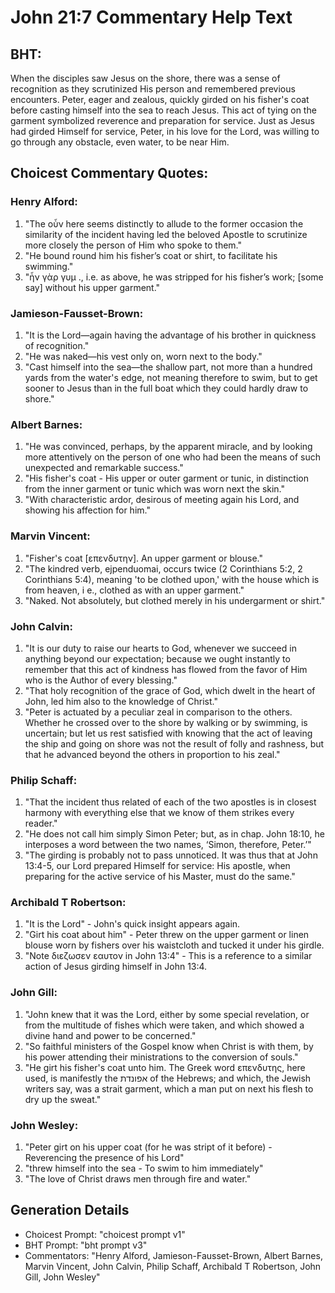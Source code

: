 # John 21:7 Commentary Help Text

## BHT:
When the disciples saw Jesus on the shore, there was a sense of recognition as they scrutinized His person and remembered previous encounters. Peter, eager and zealous, quickly girded on his fisher's coat before casting himself into the sea to reach Jesus. This act of tying on the garment symbolized reverence and preparation for service. Just as Jesus had girded Himself for service, Peter, in his love for the Lord, was willing to go through any obstacle, even water, to be near Him.

## Choicest Commentary Quotes:
### Henry Alford:
1. "The οὖν here seems distinctly to allude to the former occasion the similarity of the incident having led the beloved Apostle to scrutinize more closely the person of Him who spoke to them." 
2. "He bound round him his fisher’s coat or shirt, to facilitate his swimming."
3. "ἦν γὰρ γυμ ., i.e. as above, he was stripped for his fisher’s work; [some say] without his upper garment."

### Jamieson-Fausset-Brown:
1. "It is the Lord—again having the advantage of his brother in quickness of recognition."
2. "He was naked—his vest only on, worn next to the body."
3. "Cast himself into the sea—the shallow part, not more than a hundred yards from the water's edge, not meaning therefore to swim, but to get sooner to Jesus than in the full boat which they could hardly draw to shore."

### Albert Barnes:
1. "He was convinced, perhaps, by the apparent miracle, and by looking more attentively on the person of one who had been the means of such unexpected and remarkable success."
2. "His fisher's coat - His upper or outer garment or tunic, in distinction from the inner garment or tunic which was worn next the skin."
3. "With characteristic ardor, desirous of meeting again his Lord, and showing his affection for him."

### Marvin Vincent:
1. "Fisher's coat [επενδυτην]. An upper garment or blouse."
2. "The kindred verb, ejpenduomai, occurs twice (2 Corinthians 5:2, 2 Corinthians 5:4), meaning 'to be clothed upon,' with the house which is from heaven, i e., clothed as with an upper garment."
3. "Naked. Not absolutely, but clothed merely in his undergarment or shirt."

### John Calvin:
1. "It is our duty to raise our hearts to God, whenever we succeed in anything beyond our expectation; because we ought instantly to remember that this act of kindness has flowed from the favor of Him who is the Author of every blessing."
2. "That holy recognition of the grace of God, which dwelt in the heart of John, led him also to the knowledge of Christ."
3. "Peter is actuated by a peculiar zeal in comparison to the others. Whether he crossed over to the shore by walking or by swimming, is uncertain; but let us rest satisfied with knowing that the act of leaving the ship and going on shore was not the result of folly and rashness, but that he advanced beyond the others in proportion to his zeal."

### Philip Schaff:
1. "That the incident thus related of each of the two apostles is in closest harmony with everything else that we know of them strikes every reader."
2. "He does not call him simply Simon Peter; but, as in chap. John 18:10, he interposes a word between the two names, ‘Simon, therefore, Peter.’"
3. "The girding is probably not to pass unnoticed. It was thus that at John 13:4-5, our Lord prepared Himself for service: His apostle, when preparing for the active service of his Master, must do the same."

### Archibald T Robertson:
1. "It is the Lord" - John's quick insight appears again.
2. "Girt his coat about him" - Peter threw on the upper garment or linen blouse worn by fishers over his waistcloth and tucked it under his girdle.
3. "Note διεζωσεν εαυτον in John 13:4" - This is a reference to a similar action of Jesus girding himself in John 13:4.

### John Gill:
1. "John knew that it was the Lord, either by some special revelation, or from the multitude of fishes which were taken, and which showed a divine hand and power to be concerned."
2. "So faithful ministers of the Gospel know when Christ is with them, by his power attending their ministrations to the conversion of souls."
3. "He girt his fisher's coat unto him. The Greek word επενδυτης, here used, is manifestly the אפונדת of the Hebrews; and which, the Jewish writers say, was a strait garment, which a man put on next his flesh to dry up the sweat."

### John Wesley:
1. "Peter girt on his upper coat (for he was stript of it before) - Reverencing the presence of his Lord"
2. "threw himself into the sea - To swim to him immediately"
3. "The love of Christ draws men through fire and water."


## Generation Details
- Choicest Prompt: "choicest prompt v1"
- BHT Prompt: "bht prompt v3"
- Commentators: "Henry Alford, Jamieson-Fausset-Brown, Albert Barnes, Marvin Vincent, John Calvin, Philip Schaff, Archibald T Robertson, John Gill, John Wesley"
